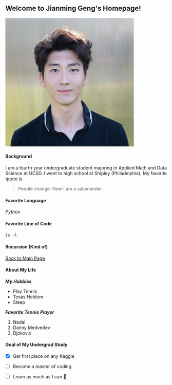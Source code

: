 ## Welcome to Jianming Geng's Homepage!

![My profile pic if you have not seen it already on my LinkedIn](asset/profile_pic.png)

#### Background 
I am a fourth year undergraduate student majoring in Applied Math and Data Science at UCSD. I went to high school at Shipley (Philadelphia). My favorite quote is 
> People change. Now I am a salamander. 

#### Favorite Language
*Python*

#### Favorite Line of Code
`ls -l`

#### Recursion (Kind of)
[Back to Main Page](README.md)

#### About My Life
***My Hobbies***
- Play Tennis
- Texas Holdem
- Sleep

***Favorite Tennis Player***
1. Nadal
2. Danny Medvedev
3. Djokovic

#### Goal of My Undergrad Study
- [x] Get first place on any Kaggle
- [ ] Become a master of coding
- [ ] Learn as much as I can :tada:




